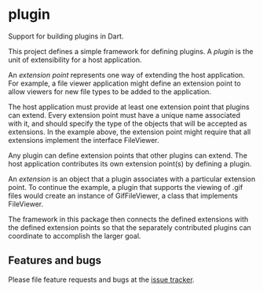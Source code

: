 # plugin

Support for building plugins in Dart.

This project defines a simple framework for defining plugins. A _plugin_ is the
unit of extensibility for a host application.

An _extension point_ represents one way of extending the host application. For
example, a file viewer application might define an extension point to allow
viewers for new file types to be added to the application.

The host application must provide at least one extension point that plugins can
extend. Every extension point must have a unique name associated with it, and
should specify the type of the objects that will be accepted as extensions. In
the example above, the extension point might require that all extensions
implement the interface FileViewer.

Any plugin can define extension points that other plugins can extend. The host
application contributes its own extension point(s) by defining a plugin.

An _extension_ is an object that a plugin associates with a particular extension
point. To continue the example, a plugin that supports the viewing of .gif files
would create an instance of GifFileViewer, a class that implements FileViewer.

The framework in this package then connects the defined extensions with the
defined extension points so that the separately contributed plugins can
coordinate to accomplish the larger goal.

## Features and bugs

Please file feature requests and bugs at the [issue tracker][tracker].

[tracker]: https://github.com/dart-lang/plugin/issues